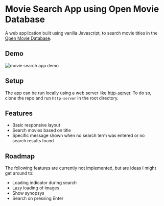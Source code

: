# Movie Search App using Open Movie Database

A web application built using vanilla Javascript, to search movie titles in the [Open Movie Database](http://www.omdbapi.com/).

## Demo
<img src="demo.gif" alt="movie search app demo" />

## Setup

The app can be run locally using a web server like [http-server](https://www.npmjs.com/package/http-server). To do so, clone the repo and run `http-server` in the root directory.

## Features

- Basic responsive layout
- Search movies based on title
- Specific message shown when no search term was entered or no search results found

## Roadmap

The following features are currently not implemented, but are ideas I might get around to:
- Loading indicator during search
- Lazy loading of images
- Show synopsys
- Search on pressing Enter

